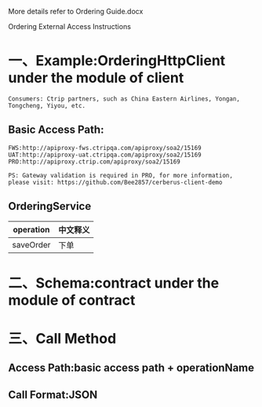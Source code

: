 More details refer to Ordering Guide.docx

Ordering External Access Instructions

# 一、Example:OrderingHttpClient under the module of client
    Consumers: Ctrip partners, such as China Eastern Airlines, Yongan, Tongcheng, Yiyou, etc.

## Basic Access Path:
    FWS:http://apiproxy-fws.ctripqa.com/apiproxy/soa2/15169
    UAT:http://apiproxy-uat.ctripqa.com/apiproxy/soa2/15169
    PRO:http://apiproxy.ctrip.com/apiproxy/soa2/15169
    
    PS: Gateway validation is required in PRO, for more information, please visit: https://github.com/Bee2857/cerberus-client-demo
  

## OrderingService
| operation 				| 中文释义 		|
| ---				        | --- 		    |
| saveOrder	        | 下单 	|

# 二、Schema:contract under the module of contract



# 三、Call Method

## Access Path:basic access path + operationName
## Call Format:JSON